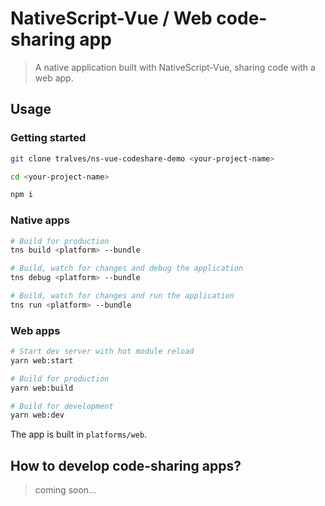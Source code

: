# NativeScript-Vue / Web code-sharing app

> A native application built with NativeScript-Vue, sharing code with a web app.

## Usage

### Getting started

```bash
git clone tralves/ns-vue-codeshare-demo <your-project-name>

cd <your-project-name>

npm i
```

### Native apps

```bash
# Build for production
tns build <platform> --bundle

# Build, watch for changes and debug the application
tns debug <platform> --bundle

# Build, watch for changes and run the application
tns run <platform> --bundle
```

### Web apps

```bash
# Start dev server with hot module reload
yarn web:start

# Build for production
yarn web:build

# Build for development
yarn web:dev
```

The app is built in `platforms/web`.

## How to develop code-sharing apps?

> coming soon...
